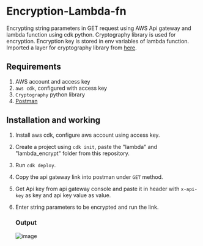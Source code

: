 # Encryption-Lambda-fn
Encrypting string parameters in GET request using AWS Api gateway and lambda function using cdk python. Cryptography library is used for encryption. Encryption key is stored in env variables of lambda function. Imported a layer for cryptography library from <a href = "https://api.klayers.cloud//api/v2/p3.9/layers/latest/ap-south-1/json">here</a>.

## Requirements

1. AWS account and access key 
2. `aws cdk`, configured with access key
3. `Cryptography` python library
4. <a href="https://www.postman.com/">Postman</a>

## Installation and working

1. Install aws cdk, configure aws account using access key.
2. Create a project using `cdk init`, paste the "lambda" and "lambda_encrypt" folder from this repository.
3. Run `cdk deploy`.
4. Copy the api gateway link into postman under `GET` method.
5. Get Api key from api gateway console and paste it in header with `x-api-key` as key and api key value as value.
6. Enter string parameters to be encrypted and run the link.

   ### Output
   
   ![image](https://user-images.githubusercontent.com/89830533/177985463-d92819ce-90b7-44d2-bdd1-2d6dd905a937.png)
